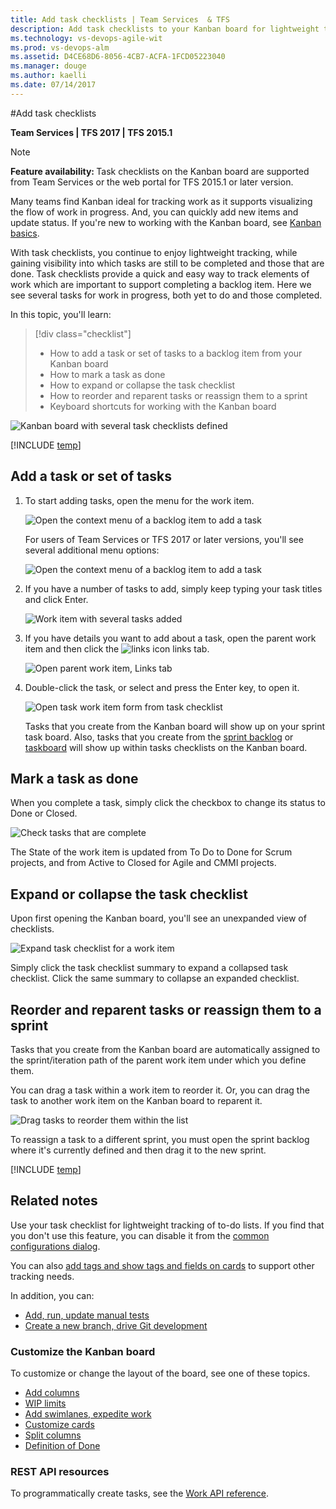 ```yaml
---
title: Add task checklists | Team Services  & TFS  
description: Add task checklists to your Kanban board for lightweight tracking of to do lists when working in Visual Studio Team Services (VSTS) and Team Foundation Server (TFS)    
ms.technology: vs-devops-agile-wit
ms.prod: vs-devops-alm
ms.assetid: D4CE68D6-8056-4CB7-ACFA-1FCD05223040  
ms.manager: douge
ms.author: kaelli
ms.date: 07/14/2017
---
```


#Add task checklists

<b>Team Services | TFS 2017 | TFS 2015.1 </b>

>[!NOTE]  
><b>Feature availability: </b>Task checklists on the Kanban board are supported from Team Services or the web portal for TFS 2015.1 or later version.  

Many teams find Kanban ideal for tracking work as it supports visualizing the flow of work in progress. And, you can quickly add new items and update status. If you're new to working with the Kanban board, see [Kanban basics](kanban-basics.md).  

With task checklists, you continue to enjoy lightweight tracking, while gaining visibility into which tasks are still to be completed and those that are done. Task checklists provide a quick and easy way to track elements of work which are important to support completing a backlog item. Here we see several tasks for work in progress, both yet to do and those completed.  

In this topic, you'll learn: 
> [!div class="checklist"] 
> * How to add a task or set of tasks to a backlog item from your Kanban board  
> * How to mark a task as done 
> * How to expand or collapse the task checklist  
> * How to reorder and reparent tasks or reassign them to a sprint
> * Keyboard shortcuts for working with the Kanban board 
  
![Kanban board with several task checklists defined](_img/kanban-task-checklists.png)


[!INCLUDE [temp](../_shared/image-differences.md)]  


## Add a task or set of tasks 

1. To start adding tasks, open the menu for the work item.  

	![Open the context menu of a backlog item to add a task](_img/kanban-board-add-task-checklist.png)  

	For users of Team Services or TFS 2017 or later versions, you'll see several additional menu options: 

	![Open the context menu of a backlog item to add a task](_img/add-tasks-menu-options-vs-ts.png)

2. If you have a number of tasks to add, simply keep typing your task titles and click Enter. 

	![Work item with several tasks added](_img/kanban-board-task-checklists-added.png)  

3.	If you have details you want to add about a task, open the parent work item and then click the ![links icon](../_img/icons/icon-links-tab-wi.png) links tab. 

	![Open parent work item, Links tab](_img/add-task-checklist-open-task.png)  

4. Double-click the task, or select and press the Enter key, to open it.   

	![Open task work item form from task checklist](_img/kanban-board-open-task-form.png)  

	Tasks that you create from the Kanban board will show up on your sprint task board. Also, tasks that you create from the [sprint backlog](../scrum/sprint-planning.md) or [taskboard](../scrum/task-board.md) will show up within tasks checklists on the Kanban board.  

## Mark a task as done 

When you complete a task, simply click the checkbox to change its status to Done or Closed. 

![Check tasks that are complete](_img/kanban-check-done-tasks.png)  
 
The State of the work item is updated from To Do to Done for Scrum projects, and from Active to Closed for Agile and CMMI projects.  

## Expand or collapse the task checklist  

Upon first opening the Kanban board, you'll see an unexpanded view of checklists.

![Expand task checklist for a work item](_img/kanban-board-first-open-collapsed-checklists.png)

Simply click the task checklist summary to expand a collapsed task checklist. Click the same summary to collapse an expanded checklist. 


## Reorder and reparent tasks or reassign them to a sprint

Tasks that you create from the Kanban board are automatically assigned to the sprint/iteration path of the parent work item under which you define them. 

You can drag a task within a work item to reorder it. Or, you can drag the task to another work item on the Kanban board to reparent it. 


![Drag tasks to reorder them within the list](_img/task-checklist-reorder-tasks.png)  

To reassign a task to a different sprint, you must open the sprint backlog where it's currently defined and then drag it to the new sprint.  

[!INCLUDE [temp](../_shared/kanban-board-controls.md)]   


## Related notes  
Use your task checklist for lightweight tracking of to-do lists. If you find that you don't use this feature, you can disable it from the [common configurations dialog](../customize/customize-cards.md#annotations). 

You can also [add tags and show tags and fields on cards](../customize/customize-cards.md) to support other tracking needs.  

In addition, you can:  

- [Add, run, update manual tests](add-run-update-tests.md)
- [Create a new branch, drive Git development](../backlogs/connect-work-items-to-git-dev-ops.md)


### Customize the Kanban board 
To customize or change the layout of the board, see one of these topics. 

* [Add columns](add-columns.md)  
* [WIP limits](wip-limits.md)  
* [Add swimlanes, expedite work](expedite-work.md)   
* [Customize cards](../customize/customize-cards.md)  
* [Split columns](split-columns.md)   
* [Definition of Done](definition-of-done.md)  


### REST API resources
To programmatically create tasks, see the [Work API reference](https://www.visualstudio.com/en-us/integrate/api/wit/batch).
